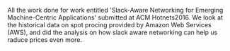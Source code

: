 All the work done for work entitled 'Slack-Aware Networking for Emerging Machine-Centric Applications' submitted at ACM Hotnets2016.
We look at the historical data on spot procing provided by Amazon Web Services (AWS), and did the analysis on how slack aware networking can help us raduce prices even more.

